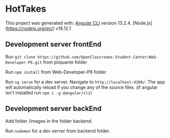 # HotTakes

This project was generated with:
                                 [Angular CLI](https://github.com/angular/angular-cli) version 13.2.4. 
                                 [Node.js] (https://nodejs.org/en/) v18.12.1

## Development server frontEnd

Run `git clone https://github.com/OpenClassrooms-Student-Center/Web-Developer-P6.git` from piiquante folder

Run `npm install` from Web-Developer-P6 folder

Run `ng serve` for a dev server. Navigate to `http://localhost:4200/`. The app will automatically reload if you change any of the source files. (if angular isn't installed run `npm i -g @angular/cli`)

## Development server backEnd

Add folder /images in the folder backend.

Run `nodemon` for a dev server from backend folder.